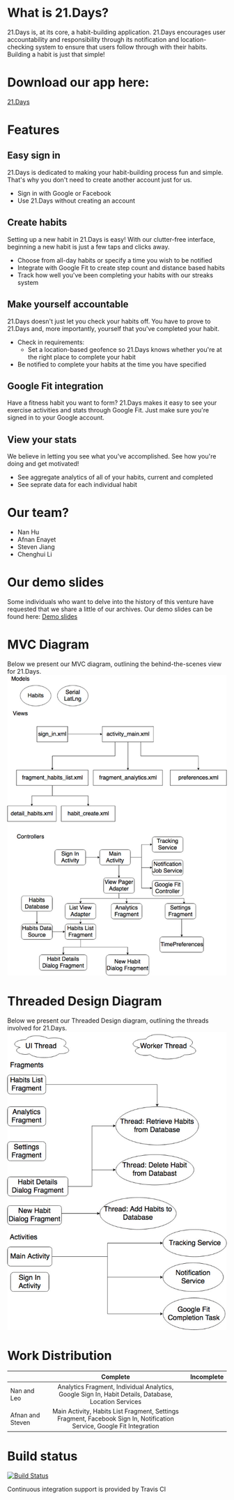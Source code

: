 # What is 21.Days?
21.Days is, at its core, a habit-building application. 21.Days encourages user accountability and responsibility through its notification and location-checking system to ensure that users follow through with their habits. Building a habit is just that simple!

# Download our app here:
[21.Days](https://drive.google.com/open?id=0BzkkxO0hv42fN29RQlkwOU5TZWs)


# Features
## Easy sign in
21.Days is dedicated to making your habit-building process fun and simple. That's why you don't need to create another account just for us. 
- Sign in with Google or Facebook
- Use 21.Days without creating an account

## Create habits
Setting up a new habit in 21.Days is easy! With our clutter-free interface, beginning a new habit is just a few taps and clicks away.
- Choose from all-day habits or specify a time you wish to be notified
- Integrate with Google Fit to create step count and distance based habits
- Track how well you've been completing your habits with our streaks system

## Make yourself accountable
21.Days doesn't just let you check your habits off. You have to prove to 21.Days and, more importantly, yourself that you've completed your habit.
- Check in requirements:
    - Set a location-based geofence so 21.Days knows whether you're at the right place to complete your habit
- Be notified to complete your habits at the time you have specified

## Google Fit integration
Have a fitness habit you want to form? 21.Days makes it easy to see your exercise activities and stats through Google Fit. Just make sure you're signed in to your Google account.

## View your stats
We believe in letting you see what you've accomplished. See how you're doing and get motivated!
- See aggregate analytics of all of your habits, current and completed
- See seprate data for each individual habit

# Our team?
- Nan Hu
- Afnan Enayet
- Steven Jiang
- Chenghui Li

# Our demo slides
Some individuals who want to delve into the history of this venture have requested that we share a little of our archives. Our demo slides can be found here:
[Demo slides](https://docs.google.com/presentation/d/1jZVyAWzXpNxvboM9mWs4kSQBQadF9-X9Kso-EU4HQVo/edit?usp=sharing)

# MVC Diagram
Below we present our MVC diagram, outlining the behind-the-scenes view for 21.Days.
![alt text](https://github.com/afnanenayet/21.Days/blob/master/docs/images/MVC.jpg?raw=true)

# Threaded Design Diagram
Below we present our Threaded Design diagram, outlining the threads involved for 21.Days.
![alt text](https://github.com/afnanenayet/21.Days/blob/master/docs/images/Threaded%20Design%20Diagram.jpg?raw=true)


# Work Distribution

|               | Complete      | Incomplete  |
| ------------- |:-------------:| :------:|
| Nan and Leo   | Analytics Fragment, Individual Analytics, Google Sign In, Habit Details, Database, Location Services |   |
| Afnan and Steven | Main Activity, Habits List Fragment, Settings Fragment, Facebook Sign In, Notification Service, Google Fit Integration   |    |

# Build status
[![Build Status](https://travis-ci.com/afnanenayet/21.Days.svg?token=QtxzrX3Qc2BDQfwx8D1K&branch=master)](https://travis-ci.com/afnanenayet/21.Days)

Continuous integration support is provided by Travis CI
